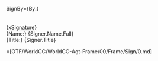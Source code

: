 SignBy={By:}<br><br><br><u>{xSignature}</u><br>{Name:} {Signer.Name.Full}<br/>{Title:} {Signer.Title}

=[OTF/WorldCC/WorldCC-Agt-Frame/00/Frame/Sign/0.md]
